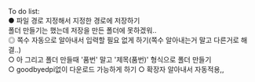 To do list:</br>
● 파일 경로 지정해서 지정한 경로에 저장하기</br>
 폴더 만들기는 했는데 저장을 만든 폴더에 못하겠워..</br>
◎ 쪽수 자동으로 알아내서 입력할 필요 없게 하기(쪽수 알아내는거 말고 다른거로 해결..)</br>
○ 아 그리고 폴더 만들때 '품번' 말고 '제목(품번)' 형식으로 폴더 만들기</br>
○ goodbyedpi없이 다운로드 가능하게 하기
○ 확장자 알아내서 자동적용,,
